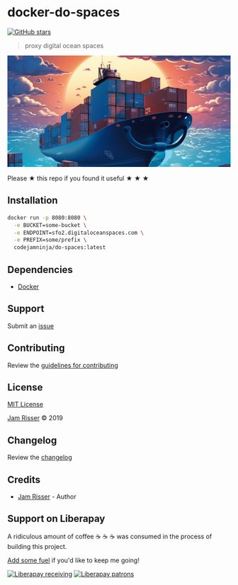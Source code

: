 # docker-do-spaces

[![GitHub stars](https://img.shields.io/github/stars/codejamninja/docker-do-spaces.svg?style=social&label=Stars)](https://github.com/codejamninja/docker-do-spaces)

> proxy digital ocean spaces

![](assets/docker-do-spaces.png)

Please ★ this repo if you found it useful ★ ★ ★

## Installation

```sh
docker run -p 8080:8080 \
  -e BUCKET=some-bucket \
  -e ENDPOINT=sfo2.digitaloceanspaces.com \
  -e PREFIX=some/prefix \
  codejamninja/do-spaces:latest
```

## Dependencies

* [Docker](https://docker.com)


## Support

Submit an [issue](https://github.com/codejamninja/docker-do-spaces/issues/new)

## Contributing

Review the [guidelines for contributing](https://github.com/codejamninja/docker-do-spaces/blob/master/CONTRIBUTING.md)

## License

[MIT License](https://github.com/codejamninja/docker-do-spaces/blob/master/LICENSE)

[Jam Risser](https://codejam.ninja) © 2019

## Changelog

Review the [changelog](https://github.com/codejamninja/docker-do-spaces/blob/master/CHANGELOG.md)

## Credits

* [Jam Risser](https://codejam.ninja) - Author

## Support on Liberapay

A ridiculous amount of coffee ☕ ☕ ☕ was consumed in the process of building this project.

[Add some fuel](https://liberapay.com/codejamninja/donate) if you'd like to keep me going!

[![Liberapay receiving](https://img.shields.io/liberapay/receives/codejamninja.svg?style=flat-square)](https://liberapay.com/codejamninja/donate)
[![Liberapay patrons](https://img.shields.io/liberapay/patrons/codejamninja.svg?style=flat-square)](https://liberapay.com/codejamninja/donate)
